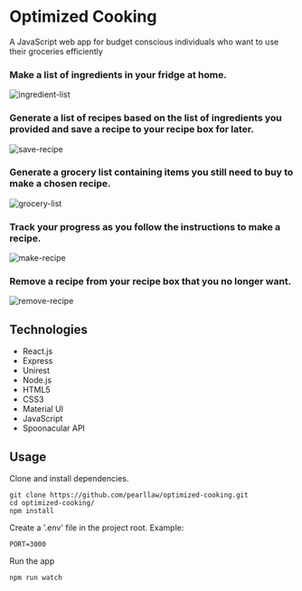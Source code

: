 # Optimized Cooking
A JavaScript web app for budget conscious individuals who want to use their groceries efficiently

### Make a list of ingredients in your fridge at home.
![ingredient-list](https://user-images.githubusercontent.com/35009493/48029886-421b3c00-e104-11e8-8ab6-1570a5b15067.gif)

### Generate a list of recipes based on the list of ingredients you provided and save a recipe to your recipe box for later.
![save-recipe](https://user-images.githubusercontent.com/35009493/48030369-ab4f7f00-e105-11e8-9ff9-2bc73c236170.gif)

### Generate a grocery list containing items you still need to buy to make a chosen recipe.
![grocery-list](https://user-images.githubusercontent.com/35009493/48030261-57449a80-e105-11e8-8490-028027ec63b4.gif)

### Track your progress as you follow the instructions to make a recipe.
![make-recipe](https://user-images.githubusercontent.com/35009493/48030262-57449a80-e105-11e8-87ef-2d14180ef2d5.gif)

### Remove a recipe from your recipe box that you no longer want.
![remove-recipe](https://user-images.githubusercontent.com/35009493/48030263-57449a80-e105-11e8-80eb-f1b8f72918c1.gif)

## Technologies
- React.js
- Express
- Unirest
- Node.js
- HTML5
- CSS3
- Material UI
- JavaScript
- Spoonacular API

## Usage
Clone and install dependencies.
```
git clone https://github.com/pearllaw/optimized-cooking.git
cd optimized-cooking/
npm install
```
Create a '.env' file in the project root. Example:
```
PORT=3000
```
Run the app
```
npm run watch
```
